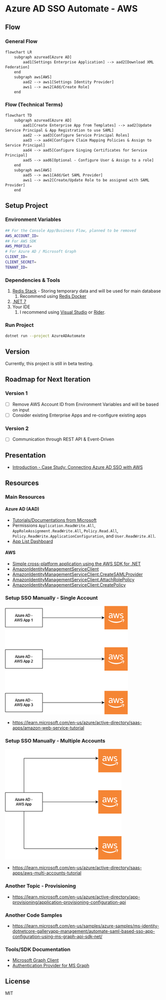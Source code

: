 # Azure AD SSO Automate - AWS

## Flow

### General Flow

```mermaid
flowchart LR
    subgraph azuread[Azure AD]
        aad1[Settings Enterprise Application] --> aad2[Download XML Federation]
    end
    subgraph aws[AWS]
        aad2 --> aws1[Settings Identity Provider]
        aws1 --> aws2[Add/Create Role]    
    end
```

### Flow (Technical Terms)

```mermaid
flowchart TD
    subgraph azuread[Azure AD]
        aad1[Create Enterprise App from Templates] --> aad2[Update Service Principal & App Registration to use SAML]
        aad2 --> aad3[Configure Service Principal Roles]
        aad3 --> aad4[Configure Claim Mapping Policies & Assign to Service Principal]
        aad4 --> aad5[Configure Singing Certificates for Service Principal]
        aad5 --> aad6[Optional - Configure User & Assign to a role]
    end
    subgraph aws[AWS]
        aad5 --> aws1[Add/Get SAML Provider]
        aws1 --> aws2[Create/Update Role to be assigned with SAML Provider]    
    end
```

## Setup Project

### Environment Variables

```bash
## For the Console App/Business Flow, planned to be removed
AWS_ACCOUNT_ID=
## For AWS SDK
AWS_PROFILE=
# For Azure AD / Microsoft Graph
CLIENT_ID=
CLIENT_SECRET=
TENANT_ID=
```

### Dependencies & Tools

1. [Redis Stack](https://redis.io/docs/stack/) - Storing temporary data and will be used for main database
   1. Recommend using [Redis Docker](https://redis.io/docs/stack/get-started/install/docker/)
2. [.NET 7](https://dotnet.microsoft.com/en-us/download/dotnet/7.0)
3. Your IDE
   1. I recommend using [Visual Studio](https://visualstudio.microsoft.com/) or [Rider](https://www.jetbrains.com/rider/).

### Run Project

```bash
dotnet run --project AzureADAutomate
```

## Version

Currently, this project is still in beta testing.

## Roadmap for Next Iteration

### Version 1

- [ ] Remove AWS Account ID from Environment Variables and will be based on input
- [ ] Consider existing Enterprise Apps and re-configure existing apps

### Version 2

- [ ] Communication through REST API & Event-Driven

## Presentation

- [Introduction - Case Study: Connecting Azure AD SSO with AWS](https://docs.google.com/presentation/d/1Ipis0cnnzbUQnikzyDZ5ZX2C3bE-jsFVLGk7co3Ttvo/edit?usp=sharing)

## Resources

### Main Resources

#### Azure AD (AAD)

- [Tutorials/Documentations from Microsoft](https://learn.microsoft.com/en-us/graph/application-saml-sso-configure-api?tabs=csharp)
- Permissions `Application.ReadWrite.All`, `AppRoleAssignment.ReadWrite.All`, `Policy.Read.All`, `Policy.ReadWrite.ApplicationConfiguration`, and `User.ReadWrite.All`.
- [App List Dashboard](https://myapps.microsoft.com/)

#### AWS

- [Simple cross-platform application using the AWS SDK for .NET](https://docs.aws.amazon.com/sdk-for-net/v3/developer-guide/quick-start-s3-1-cross.html)
- [AmazonIdentityManagementServiceClient](https://docs.aws.amazon.com/sdkfornet/v3/apidocs/items/IAM/TIAMServiceClient.html)
- [AmazonIdentityManagementServiceClient.CreateSAMLProvider](https://docs.aws.amazon.com/sdkfornet/v3/apidocs/items/IAM/MIAMServiceCreateSAMLProviderCreateSAMLProviderRequest.html)
- [AmazonIdentityManagementServiceClient.AttachRolePolicy](https://docs.aws.amazon.com/sdkfornet/v3/apidocs/items/IAM/MIAMServiceAttachRolePolicyAttachRolePolicyRequest.html)
- [AmazonIdentityManagementServiceClient.CreatePolicy](https://docs.aws.amazon.com/sdkfornet/v3/apidocs/items/IAM/MIAMServiceCreatePolicyCreatePolicyRequest.html)

### Setup SSO Manually - Single Account

![Single Account](./images/azureadxaws.drawio.png)

- https://learn.microsoft.com/en-us/azure/active-directory/saas-apps/amazon-web-service-tutorial

### Setup SSO Manually - Multiple Accounts

![Multiple AWS Account](./images/azureadxaws-1.drawio.png)

- https://learn.microsoft.com/en-us/azure/active-directory/saas-apps/aws-multi-accounts-tutorial

### Another Topic - Provisioning

- https://learn.microsoft.com/en-us/azure/active-directory/app-provisioning/application-provisioning-configuration-api

### Another Code Samples

- https://learn.microsoft.com/en-us/samples/azure-samples/ms-identity-dotnetcore-galleryapp-management/automate-saml-based-sso-app-configuration-using-ms-graph-api-sdk-net/

### Tools/SDK Documentation

- [Microsoft Graph Client](https://learn.microsoft.com/en-us/graph/sdks/create-client?tabs=CS)
- [Authentication Provider for MS Graph](https://learn.microsoft.com/en-us/graph/sdks/choose-authentication-providers?tabs=CS#client-credentials-provider)

## License

MIT